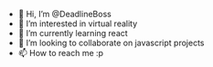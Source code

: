 - 👋 Hi, I’m @DeadlineBoss
- 👀 I’m interested in virtual reality
- 🌱 I’m currently learning react
- 💞️ I’m looking to collaborate on javascript projects
- 📫 How to reach me :p

<!---
DeadlineBoss/DeadlineBoss is a ✨ special ✨ repository because its `README.md` (this file) appears on your GitHub profile.
You can click the Preview link to take a look at your changes.
--->
